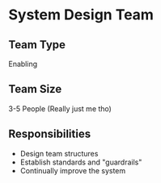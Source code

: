 # System Design Team

## Team Type
Enabling

## Team Size
3-5 People (Really just me tho)

## Responsibilities
* Design team structures
* Establish standards and "guardrails"
* Continually improve the system